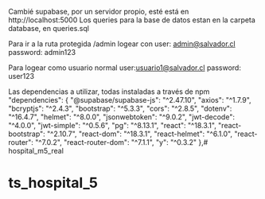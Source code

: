 Cambié supabase, por un servidor propio, esté está en http://localhost:5000
Los queries para la base de datos estan en la carpeta database, en queries.sql

Para ir a la ruta protegida /admin 
logear con
user: admin@salvador.cl
password: admin123

Para logear como usuario normal
user:usuario1@salvador.cl
password: user123


Las dependencias a utilizar, todas instaladas a través de npm
 "dependencies": {
    "@supabase/supabase-js": "^2.47.10",
    "axios": "^1.7.9",
    "bcryptjs": "^2.4.3",
    "bootstrap": "^5.3.3",
    "cors": "^2.8.5",
    "dotenv": "^16.4.7",
    "helmet": "^8.0.0",
    "jsonwebtoken": "^9.0.2",
    "jwt-decode": "^4.0.0",
    "jwt-simple": "^0.5.6",
    "pg": "^8.13.1",
    "react": "^18.3.1",
    "react-bootstrap": "^2.10.7",
    "react-dom": "^18.3.1",
    "react-helmet": "^6.1.0",
    "react-router": "^7.0.2",
    "react-router-dom": "^7.1.1",
    "y": "^0.3.2"
  },# hospital_m5_real
# ts_hospital_5
